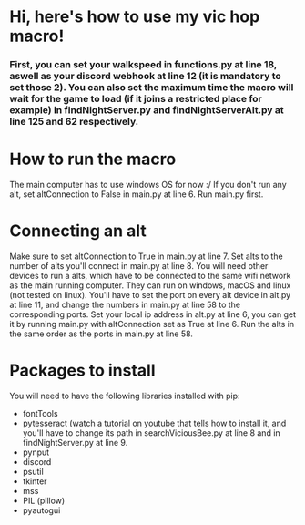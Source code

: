 # Hi, here's how to use my vic hop macro!

### First, you can set your walkspeed in functions.py at line 18, aswell as your discord webhook at line 12 (it is mandatory to set those 2). You can also set the maximum time the macro will wait for the game to load (if it joins a restricted place for example) in findNightServer.py and findNightServerAlt.py at line 125 and 62 respectively.

# How to run the macro
The main computer has to use windows OS for now :/
If you don't run any alt, set altConnection to False in main.py at line 6.
Run main.py first.

# Connecting an alt
Make sure to set altConnection to True in main.py at line 7.
Set alts to the number of alts you'll connect in main.py at line 8.
You will need other devices to run a alts, which have to be connected to the same wifi network as the main running computer. They can run on windows, macOS and linux (not tested on linux).
You'll have to set the port on every alt device in alt.py at line 11, and change the numbers in main.py at line 58 to the corresponding ports.
Set your local ip address in alt.py at line 6, you can get it by running main.py with altConnection set as True at line 6.
Run the alts in the same order as the ports in main.py at line 58.

# Packages to install
You will need to have the following libraries installed with pip:
- fontTools
- pytesseract (watch a tutorial on youtube that tells how to install it, and you'll have to change its path in searchViciousBee.py at line 8 and in findNightServer.py at line 9.
- pynput
- discord
- psutil
- tkinter
- mss
- PIL (pillow)
- pyautogui
